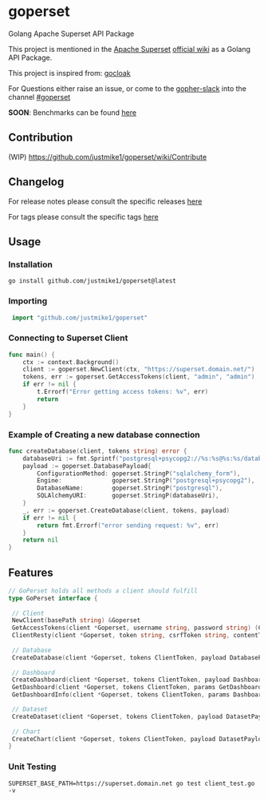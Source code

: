 # goperset


Golang Apache Superset API Package

This project is mentioned in the [Apache Superset](https://superset.apache.org/) [official wiki](https://github.com/apache/superset/wiki/Community-Resource-Library#third-party-libraries) as a Golang API Package.

This project is inspired from: [gocloak](https://github.com/Nerzal/gocloak)

For Questions either raise an issue, or come to the [gopher-slack](https://invite.slack.golangbridge.org/) into the channel [#goperset](https://gophers.slack.com/app_redirect?channel=goperset)

__SOON__: Benchmarks can be found [here](https://justmike1.github.io/goperset/dev/bench/)

## Contribution

(WIP) <https://github.com/justmike1/goperset/wiki/Contribute>

## Changelog

For release notes please consult the specific releases [here](https://github.com/justmike1/goperset/releases)

For tags please consult the specific tags [here](https://github.com/justmike1/goperset/tags)


## Usage

### Installation

```shell
go install github.com/justmike1/goperset@latest
```

### Importing

```go
 import "github.com/justmike1/goperset"
```

### Connecting to Superset Client

```go
func main() {
    ctx := context.Background()
    client := goperset.NewClient(ctx, "https://superset.domain.net/")
    tokens, err := goperset.GetAccessTokens(client, "admin", "admin")
    if err != nil {
        t.Errorf("Error getting access tokens: %v", err)
        return
    }
}
```

### Example of Creating a new database connection

```go
func createDatabase(client, tokens string) error {
    databaseUri := fmt.Sprintf("postgresql+psycopg2://%s:%s@%s:%s/database", "username", "password", "postgresql", "5432")
    payload := goperset.DatabasePayload{
        ConfigurationMethod: goperset.StringP("sqlalchemy_form"),
        Engine:              goperset.StringP("postgresql+psycopg2"),
        DatabaseName:        goperset.StringP("postgresql"),
        SQLAlchemyURI:       goperset.StringP(databaseUri),
    }
    _, err := goperset.CreateDatabase(client, tokens, payload)
    if err != nil {
        return fmt.Errorf("error sending request: %v", err)
    }
    return nil
}
```

## Features

```go
// GoPerset holds all methods a client should fulfill
type GoPerset interface {
	
 // Client
 NewClient(basePath string) &Goperset
 GetAccessTokens(client *Goperset, username string, password string) (ClientToken, error)
 ClientResty(client *Goperset, token string, csrfToken string, contentType string, method string, endpoint string, payload interface{}) ([]byte, error)
 
 // Database
 CreateDatabase(client *Goperset, tokens ClientToken, payload DatabasePayload) ([]byte, error)
 
 // Dashboard
 CreateDashboard(client *Goperset, tokens ClientToken, payload DashboardPayload) ([]byte, error)
 GetDashboard(client *Goperset, tokens ClientToken, params GetDashboardParams) ([]byte, error)
 GetDashboardInfo(client *Goperset, tokens ClientToken, params DashboardInfoParams) ([]byte, error)

 // Dataset
 CreateDataset(client *Goperset, tokens ClientToken, payload DatasetPayload) ([]byte, error)
 
 // Chart
 CreateChart(client *Goperset, tokens ClientToken, payload DatasetPayload) ([]byte, error)
}
```

### Unit Testing

```shell
SUPERSET_BASE_PATH=https://superset.domain.net go test client_test.go -v
```
